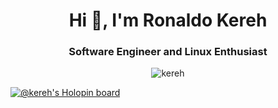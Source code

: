 <h1 align="center">Hi 👋, I'm Ronaldo Kereh</h1>
<h3 align="center">Software Engineer and Linux Enthusiast</h3>

<p align="center"> <img src="https://komarev.com/ghpvc/?username=kereh&label=Profile%20views&color=grey&style=for-the-badge" alt="kereh" /> </p>

[![@kereh's Holopin board](https://holopin.io/api/user/board?user=kereh)](https://holopin.io/@kereh)
